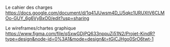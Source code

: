 Le cahier des charges
https://docs.google.com/document/d/1q41JUwsm4D_U5qkc1URUXtV6CLMOo-GUY_6g6VyBxO0/edit?usp=sharing

Le wireframes/chartes graphique
https://www.figma.com/file/qSxwGDjPQ633nppuZj51N2/Projet-KindR?type=design&node-id=0%3A1&mode=design&t=tGjCJHgo0SrO6twt-1
